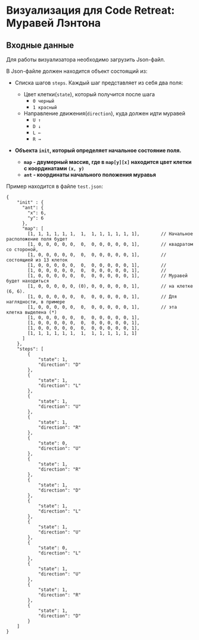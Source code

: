 # Визуализация для Code Retreat: Муравей Лэнтона

## Входные данные

Для работы визуализатора необходимо загрузить Json-файл.

В Json-файле должен находится объект состоящий из:
- Списка шагов `steps`. Каждый шаг представляет из себя два поля:
  - Цвет клетки(`state`), который получится после шага
    - `0 черный`
    - `1 красный`
  - Направление движения(`direction`), куда должен идти муравей
    - `U ↑`
    - `D ↓`
    - `L ←`
    - `R →`

- **Объекта `init`, который определяет начальное состояние поля.**
  - **`map` - двумерный массив, где в `map[y][x]` находится цвет клетки с координатами `(x, y)`**
  - **`ant` - координаты начального положения муравья**

Пример находится в файле `test.json`:

```
{
    "init" : {
      "ant": {
        "x": 6,
        "y": 6
      },
      "map": [
        [1, 1, 1, 1, 1, 1,  1,  1, 1, 1, 1, 1, 1],        // Начальное расположение поля будет
        [1, 0, 0, 0, 0, 0,  0,  0, 0, 0, 0, 0, 1],        // квадратом со стороной,
        [1, 0, 0, 0, 0, 0,  0,  0, 0, 0, 0, 0, 1],        // состоящией из 13 клеток
        [1, 0, 0, 0, 0, 0,  0,  0, 0, 0, 0, 0, 1],        // 
        [1, 0, 0, 0, 0, 0,  0,  0, 0, 0, 0, 0, 1],        //
        [1, 0, 0, 0, 0, 0,  0,  0, 0, 0, 0, 0, 1],        // Муравей будет находиться 
        [1, 0, 0, 0, 0, 0, (0), 0, 0, 0, 0, 0, 1],        // на клетке (6, 6).
        [1, 0, 0, 0, 0, 0,  0,  0, 0, 0, 0, 0, 1],        // Для наглядности, в примере 
        [1, 0, 0, 0, 0, 0,  0,  0, 0, 0, 0, 0, 1],        // эта клетка выделена (*)
        [1, 0, 0, 0, 0, 0,  0,  0, 0, 0, 0, 0, 1],
        [1, 0, 0, 0, 0, 0,  0,  0, 0, 0, 0, 0, 1],
        [1, 0, 0, 0, 0, 0,  0,  0, 0, 0, 0, 0, 1],
        [1, 1, 1, 1, 1, 1,  1,  1, 1, 1, 1, 1, 1]
      ]
    },
    "steps": [
        {
            "state": 1,                 
            "direction": "D"            
        },
        {
            "state": 1,
            "direction": "L" 
        },
        {
            "state": 1,
            "direction": "U"
        },
        {
            "state": 1,
            "direction": "R"
        },
        {
            "state": 0,
            "direction": "U" 
        },
        {
            "state": 1,
            "direction": "R"
        },
        {
            "state": 1,
            "direction": "D"
        },
        {
            "state": 1,
            "direction": "L"           
        },
        {
            "state": 1,                 
            "direction": "U"            
        },
        {
            "state": 0,                 
            "direction": "L"            
        },
        {
            "state": 1,                 
            "direction": "U"            
        },
        {
            "state": 1,                 
            "direction": "R"            
        },
        {
            "state": 1,                 
            "direction": "D"            
        }
    ]
}
```
